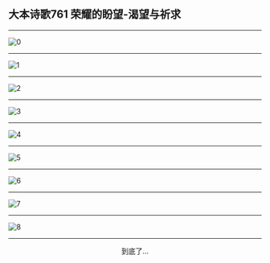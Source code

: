 
## 大本诗歌761 荣耀的盼望-渴望与祈求
        
<div id="aplayer0"></div>

<div id="aplayer1"></div>

<div id="aplayer2"></div>

---

<img alt="0" data-original="https://cdn.jsdelivr.net/gh/k34869/shi/data/d0760/0">

---

<img alt="1" data-original="https://cdn.jsdelivr.net/gh/k34869/shi/data/d0760/1">

---

<img alt="2" data-original="https://cdn.jsdelivr.net/gh/k34869/shi/data/d0760/2">

---

<img alt="3" data-original="https://cdn.jsdelivr.net/gh/k34869/shi/data/d0760/3">

---

<img alt="4" data-original="https://cdn.jsdelivr.net/gh/k34869/shi/data/d0760/4">

---

<img alt="5" data-original="https://cdn.jsdelivr.net/gh/k34869/shi/data/d0760/5">

---

<img alt="6" data-original="https://cdn.jsdelivr.net/gh/k34869/shi/data/d0760/6">

---

<img alt="7" data-original="https://cdn.jsdelivr.net/gh/k34869/shi/data/d0760/7">

---

<img alt="8" data-original="https://cdn.jsdelivr.net/gh/k34869/shi/data/d0760/8">

---

<p style="text-align: center">到底了...</p>

<script src="/js/dist-view.js"></script>

<script>
MAIN.id = 'd0760';
        
const ap0 = new APlayer({
    container: document.getElementById('aplayer0'),
    volume: 1,
    loop: 'none',
    preload: 'none',
    audio: [{
        name: '大本诗歌761.mp3',
        artist: '大本诗歌',
        url: 'https://res.wx.qq.com/voice/getvoice?mediaid=MzI0NTk3MDM5M18yMjQ3NDk4NTE0',
        cover: '/favicon'
    }]
});
const ap1 = new APlayer({
    container: document.getElementById('aplayer1'),
    volume: 1,
    loop: 'none',
    preload: 'none',
    audio: [{
        name: '大本诗歌761第一节领唱.mp3',
        artist: '大本诗歌',
        url: 'https://res.wx.qq.com/voice/getvoice?mediaid=MzI0NTk3MDM5M18yMjQ3NDk4NTE1',
        cover: '/favicon'
    }]
});
const ap2 = new APlayer({
    container: document.getElementById('aplayer2'),
    volume: 1,
    loop: 'none',
    preload: 'none',
    audio: [{
        name: '大本诗歌761教唱版.mp3',
        artist: '大本诗歌',
        url: 'https://res.wx.qq.com/voice/getvoice?mediaid=MzI0NTk3MDM5M18yMjQ3NDk4NTE2',
        cover: '/favicon'
    }]
});
</script>
